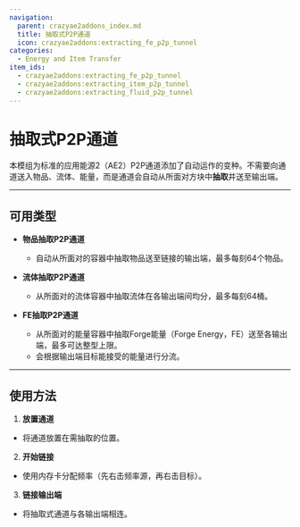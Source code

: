 ```yaml
---
navigation:
  parent: crazyae2addons_index.md
  title: 抽取式P2P通道
  icon: crazyae2addons:extracting_fe_p2p_tunnel
categories:
  - Energy and Item Transfer
item_ids:
  - crazyae2addons:extracting_fe_p2p_tunnel
  - crazyae2addons:extracting_item_p2p_tunnel
  - crazyae2addons:extracting_fluid_p2p_tunnel
---
```


# 抽取式P2P通道

本模组为标准的应用能源2（AE2）P2P通道添加了自动运作的变种。不需要向通道送入物品、流体、能量，而是通道会自动从所面对方块中**抽取**并送至输出端。

---

## 可用类型

- **物品抽取P2P通道**
  - 自动从所面对的容器中抽取物品送至链接的输出端，最多每刻64个物品。

- **流体抽取P2P通道**
  - 从所面对的流体容器中抽取流体在各输出端间均分，最多每刻64桶。

- **FE抽取P2P通道**
  - 从所面对的能量容器中抽取Forge能量（Forge Energy，FE）送至各输出端，最多可达整型上限。
  - 会根据输出端目标能接受的能量进行分流。

---

## 使用方法

1. **放置通道**
  - 将通道放置在需抽取的位置。

2. **开始链接**
  - 使用内存卡分配频率（先右击频率源，再右击目标）。

3. **链接输出端**
  - 将抽取式通道与各输出端相连。